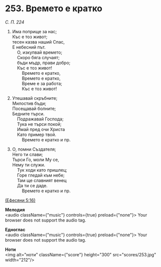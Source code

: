 # 253. Времето е кратко  

*С. П. 224*  

1. Има поприще за нас;  
Къс е тоз живот;  
тесен казва наший Спас,  
Е небесний път.  
    О, изкупвай времето;  
    Скоро бяга случаят;  
    бъди мъдр, прави добро;  
    Къс е тоз живот!  
        Времето е кратко,  
        Времето е кратко,  
        Време е за работа;  
        Къс е тоз живот!  

2. Утешавай скръбните;  
Милостив бъди;  
Посещавай болните;  
Бедните търси.  
    Подражавай Господа;  
    Тука не търси покой;  
    Имай пред очи Христа  
    Като пример твой.  
        Времето е кратко и пр.  

3. О, помни Създателя;  
Него ти слави;  
Търси Го, моли Му се,  
Нему ти служи.  
    Тук ходи като пришлец;  
    Горе гледай към небе;  
    Там ще славният венец  
    Да ти се даде.  
        Времето е кратко и пр.  

[(Ефесяни 5:16)](http://biblia.bg/index.php?k=56&g=5&s=16)  

__Мелодия__  
<audio className={"music"} controls={true} preload={"none"}><source src="mp3/253.mp3" type="audio/mpeg"/>
Your browser does not support the audio tag.
</audio>  

__Едноглас__  
<audio className={"music"} controls={true} preload={"none"}><source src="transp/253.mp3" type="audio/mpeg"/>
Your browser does not support the audio tag.
</audio>  

__Ноти__  
<img alt="ноти" className={"score"} height="300" src="scores/253.jpg" width="212"/>
